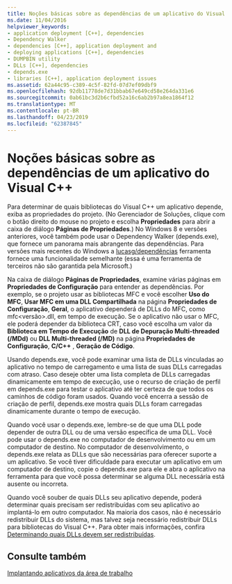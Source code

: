```yaml
---
title: Noções básicas sobre as dependências de um aplicativo do Visual C++
ms.date: 11/04/2016
helpviewer_keywords:
- application deployment [C++], dependencies
- Dependency Walker
- dependencies [C++], application deployment and
- deploying applications [C++], dependencies
- DUMPBIN utility
- DLLs [C++], dependencies
- depends.exe
- libraries [C++], application deployment issues
ms.assetid: 62a44c95-c389-4c5f-82fd-07d7ef09dbf9
ms.openlocfilehash: 92db11778de7d31bbab67e649cd58e264da331e6
ms.sourcegitcommit: 0ab61bc3d2b6cfbd52a16c6ab2b97a8ea1864f12
ms.translationtype: MT
ms.contentlocale: pt-BR
ms.lasthandoff: 04/23/2019
ms.locfileid: "62387845"
---
```

# <a name="understanding-the-dependencies-of-a-visual-c-application"></a>Noções básicas sobre as dependências de um aplicativo do Visual C++

Para determinar de quais bibliotecas do Visual C++ um aplicativo depende, exiba as propriedades do projeto. (No Gerenciador de Soluções, clique com o botão direito do mouse no projeto e escolha **Propriedades** para abrir a caixa de diálogo **Páginas de Propriedades**.) No Windows 8 e versões anteriores, você também pode usar o Dependency Walker (depends.exe), que fornece um panorama mais abrangente das dependências. Para versões mais recentes do Windows a [lucasg/dependências](https://github.com/lucasg/Dependencies) ferramenta fornece uma funcionalidade semelhante (essa é uma ferramenta de terceiros não são garantida pela Microsoft.)

Na caixa de diálogo **Páginas de Propriedades**, examine várias páginas em **Propriedades de Configuração** para entender as dependências. Por exemplo, se o projeto usar as bibliotecas MFC e você escolher **Uso do MFC**, **Usar MFC em uma DLL Compartilhada** na página **Propriedades de Configuração**, **Geral**, o aplicativo dependerá de DLLs do MFC, como mfc\<versão>.dll, em tempo de execução. Se o aplicativo não usar o MFC, ele poderá depender da biblioteca CRT, caso você escolha um valor da **Biblioteca em Tempo de Execução** de **DLL de Depuração Multi-threaded (/MDd)** ou **DLL Multi-threaded (/MD)** na página **Propriedades de Configuração**, **C/C++** , **Geração de Código**.

Usando depends.exe, você pode examinar uma lista de DLLs vinculadas ao aplicativo no tempo de carregamento e uma lista de suas DLLs carregadas com atraso. Caso deseje obter uma lista completa de DLLs carregadas dinamicamente em tempo de execução, use o recurso de criação de perfil em depends.exe para testar o aplicativo até ter certeza de que todos os caminhos de código foram usados. Quando você encerra a sessão de criação de perfil, depends.exe mostra quais DLLs foram carregadas dinamicamente durante o tempo de execução.

Quando você usar o depends.exe, lembre-se de que uma DLL pode depender de outra DLL ou de uma versão específica de uma DLL. Você pode usar o depends.exe no computador de desenvolvimento ou em um computador de destino. No computador de desenvolvimento, o depends.exe relata as DLLs que são necessárias para oferecer suporte a um aplicativo. Se você tiver dificuldade para executar um aplicativo em um computador de destino, copie o depends.exe para ele e abra o aplicativo na ferramenta para que você possa determinar se alguma DLL necessária está ausente ou incorreta.

Quando você souber de quais DLLs seu aplicativo depende, poderá determinar quais precisam ser redistribuídas com seu aplicativo ao implantá-lo em outro computador. Na maioria dos casos, não é necessário redistribuir DLLs do sistema, mas talvez seja necessário redistribuir DLLs para bibliotecas do Visual C++. Para obter mais informações, confira [Determinando quais DLLs devem ser redistribuídas](determining-which-dlls-to-redistribute.md).

## <a name="see-also"></a>Consulte também

[Implantando aplicativos da área de trabalho](deploying-native-desktop-applications-visual-cpp.md)
